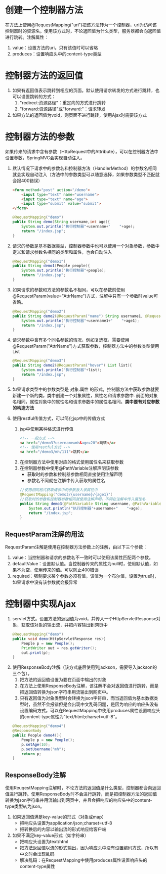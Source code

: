 # 创建一个控制器方法
在方法上使用@RequestMapping("uri")把该方法转为一个控制器，uri为访问该控制器时的资源名。使用该方式时，不论返回值为什么类型，服务器都会向返回值进行跳转。注解属性：
1. value：设置方法的uri，只有该值时可以省略
2. produces：设置响应头中的content-type类型

# 控制器方法的返回值
1. 如果有返回值表示跳转到相应的页面。默认使用请求转发的方式进行跳转，也可以设置跳转的方式：
    1. "redirect:资源路径"：重定向的方式进行跳转
    2. "forward:资源路径"或"forward:"：请求转发
2. 如果方法的返回值为void，则页面不进行跳转，使用Ajax时需要该方式

# 控制器方法的参数
如果传来的请求中含有参数（HttpRequest中的Attribute），可以在控制器方法中设置参数，SpringMVC会实现自动注入。

1. 默认情况下请求中的参数名和控制器方法（HandlerMethod）的参数名相同就会实现自动注入（方法中的参数类型可以随意选择，如果参数类型不匹配就会报400错误）
    ```html
    <form method="post" action="/demo">
        <input type="text" name="username">
        <input type="text" name="age">
        <input type="submit" value="submit">
    </form>
    ```
    ```java
    @RequestMapping("demo")
    public String demo(String username,int age){
        System.out.println("执行控制器"+username+"    "+age);
        return "/index.jsp";
    }
    ```
2. 请求的参数是基本数据类型，控制器参数中也可以使用一个对象参数，参数中定义和请求参数名相同的类型和属性，也会自动注入
    ```java
    @RequestMapping("demo1")
    public String demo1(People people){
        System.out.println("执行控制器"+people);
        return "/index.jsp";
    }
    ```
3. 如果请求的参数和方法的参数名不相同，可以在参数前使用@RequestParam(value="AttrName")方式，注解中只有一个参数时value可省略。
    ```java
    @RequestMapping("demo2")
    public String demo2(@RequestParam("name") String username1, @RequestParam("age") int age1){
        System.out.println("执行控制器"+username1+"    "+age1);
        return "/index.jsp";
    }
    ```
4. 请求参数中含有多个同名参数的情况，例如复选框，需要使用@RequestParam("AttrName")方式获取参数，控制器方法中的参数类型使用List
    ```java
    @RequestMapping("demo3")
    public String demo2(@RequestParam("hover") List list){
        System.out.println("执行控制器"+list);
        return "/index.jsp";
    }
    ```
5. 如果请求类型中的参数类型是 对象.属性 的形式，控制器方法中获取参数就要新建一个新的类，类中创建一个对象属性，属性名和请求参数中. 前面的对象名相同，属性对象中的属性名和请求参数中的属性名相同。**类中要有对应参数的构造方法**

6. 使用restful传值方式，可以简化jsp中的传值方式
    1. jsp中使用某种格式进行传值
        ```html
        <!-- 一般方式 -->
        <a href="/demo3?username=mh&age=20">跳转</a>
        <!-- 使用restful方式 -->
        <a href="/demo3/mh/111">跳转</a>
        ```
    2. 在控制器方法中使用对应的格式使用属性名来获取参数
    3. 在控制器参数中使用@PathVariable注解声明该参数
        * 获取时的参数和控制器参数相同直接使用注解声明
        * 参数名不同就在注解中传入获取的属性名
        ```java
        //使用相同格式获取请求中的参数放入该属性中
        @RequestMapping("demo3/{username}/{age1}")
        //获取时的参数和控制器参数相同就使用注解声明，不同在注解中传入属性名
        public String demo3(@PathVariable String username, @PathVariable("age1") int age){
            System.out.println("执行控制器"+username+"    "+age);
            return "/index.jsp";
        }
        ```
## RequestParam注解的用法
RequestParam注解是使用在控制器方法参数上的注解，由以下三个参数：
1. value：当控制器和请求的参数名不一致时可以使用该属性匹配两个参数。
2. defaultValue：设置默认值。当控制器传来的属性为null时，使用默认值，如果不为空，使用传来的值。可以防止400错误
3. required：强制要求某个参数必须有值。该值为一个布尔值，设置为true时，如果请求中没有该参数就会报异常


# 控制器中实现Ajax
1. servlet方式。设置方法的返回值为void，并传入一个HttpServletResponse对象，获取该对象的输出流，并把内容输出到网页中
    ```java
    @RequestMapping("demo")
    public void demo(HttpServletResponse res){
        People p = new People();
        PrintWriter out = res.getWriter();
        out.print(p);
    }
    ```
2. 使用ResponseBody注解（该方式底层使用到jackson，需要导入jackson的三个包）。
    1. 把方法的返回值设置为要在页面中输出的对象
    2. 在方法上使用ResponseBody注解，该注解不会对返回值进行跳转，而是把返回值转换为json字符串用流输出到网页中。
    3. 只有返回值为对象类型时会转换为json字符串，而当返回值为基本数据类型时，虽然不会报错但是会出现中文乱码问题，是因为响应的响应头没有设置编码方式，可以在RequestMapping中使用produces属性设置响应头的content-type属性为"text/html;charset=utf-8"。
    ```java
    @RequestMapping("demo4")
    @ResponseBody
    public People demo4(){
        People p = new People();
        p.setAge(10);
        p.setUsername("mh");
        return p;
    }
    ```
## ResponseBody注解
使用ReuqestMapping注解时，不论方法的返回值是什么类型，控制器都会向返回值进行跳转。使用ResponseBody时不会进行跳转，而是把控制器方法的返回值转换为json字符串并用流输出到网页中，并且会把响应的响应头中的content-type类型转为json。
1. 如果返回值满足key-value的形式（对象或map）
    * 把响应头设置为application/json;charset=utf-8
    * 把转换后的内容以输出流的形式响应给客户端
2. 如果不满足key-value形式（如字符串）
    * 把响应头设置为text/html
    * 把方法返回值以流的形式输出，因为响应头中没有设置编码方式，所以有中文时会出现乱码
    * 解决乱码：在RequestMapping中使用produces属性设置响应头的content-type属性